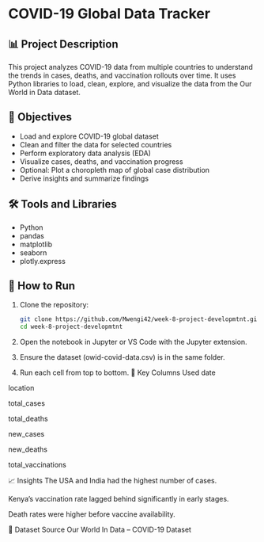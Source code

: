 # COVID-19 Global Data Tracker

## 📊 Project Description

This project analyzes COVID-19 data from multiple countries to understand the trends in cases, deaths, and vaccination rollouts over time. It uses Python libraries to load, clean, explore, and visualize the data from the Our World in Data dataset.

## 🎯 Objectives

- Load and explore COVID-19 global dataset
- Clean and filter the data for selected countries
- Perform exploratory data analysis (EDA)
- Visualize cases, deaths, and vaccination progress
- Optional: Plot a choropleth map of global case distribution
- Derive insights and summarize findings

## 🛠️ Tools and Libraries

- Python
- pandas
- matplotlib
- seaborn
- plotly.express

## 🚀 How to Run

1. Clone the repository:

   ```bash
   git clone https://github.com/Mwengi42/week-8-project-developmtnt.git
   cd week-8-project-developmtnt
2. Open the notebook in Jupyter or VS Code with the Jupyter extension.

3. Ensure the dataset (owid-covid-data.csv) is in the same folder.

4. Run each cell from top to bottom.
📌 Key Columns Used
date

location

total_cases

total_deaths

new_cases

new_deaths

total_vaccinations

📈 Insights
The USA and India had the highest number of cases.

Kenya’s vaccination rate lagged behind significantly in early stages.

Death rates were higher before vaccine availability.

🔗 Dataset Source
Our World In Data – COVID-19 Dataset
